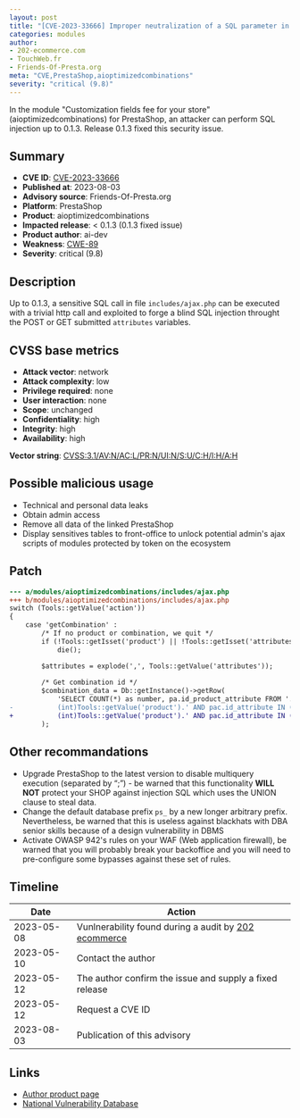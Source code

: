 ```yaml
---
layout: post
title: "[CVE-2023-33666] Improper neutralization of a SQL parameter in aioptimizedcombinations from ai-dev module for PrestaShop"
categories: modules
author:
- 202-ecommerce.com
- TouchWeb.fr
- Friends-Of-Presta.org
meta: "CVE,PrestaShop,aioptimizedcombinations"
severity: "critical (9.8)"
---
```


In the module "Customization fields fee for your store" (aioptimizedcombinations) for PrestaShop, an attacker can perform SQL injection up to 0.1.3. Release 0.1.3 fixed this security issue.

## Summary

* **CVE ID**: [CVE-2023-33666](https://cve.mitre.org/cgi-bin/cvename.cgi?name=CVE-2023-33666)
* **Published at**: 2023-08-03
* **Advisory source**: Friends-Of-Presta.org
* **Platform**: PrestaShop
* **Product**: aioptimizedcombinations
* **Impacted release**: < 0.1.3 (0.1.3 fixed issue)
* **Product author**: ai-dev
* **Weakness**: [CWE-89](https://cwe.mitre.org/data/definitions/89.html)
* **Severity**: critical (9.8)

## Description

Up to 0.1.3, a sensitive SQL call in file `includes/ajax.php` can be executed with a trivial http call and exploited to forge a blind SQL injection throught the POST or GET submitted `attributes` variables.

## CVSS base metrics

* **Attack vector**: network
* **Attack complexity**: low
* **Privilege required**: none
* **User interaction**: none
* **Scope**: unchanged
* **Confidentiality**: high
* **Integrity**: high
* **Availability**: high

**Vector string**: [CVSS:3.1/AV:N/AC:L/PR:N/UI:N/S:U/C:H/I:H/A:H](https://nvd.nist.gov/vuln-metrics/cvss/v3-calculator?vector=AV:N/AC:L/PR:N/UI:N/S:U/C:H/I:H/A:H)

## Possible malicious usage

* Technical and personal data leaks
* Obtain admin access
* Remove all data of the linked PrestaShop
* Display sensitives tables to front-office to unlock potential admin's ajax scripts of modules protected by token on the ecosystem

## Patch

```diff
--- a/modules/aioptimizedcombinations/includes/ajax.php
+++ b/modules/aioptimizedcombinations/includes/ajax.php
switch (Tools::getValue('action'))
{
	case 'getCombination' :
		/* If no product or combination, we quit */
		if (!Tools::getIsset('product') || !Tools::getIsset('attributes'))
			die();

		$attributes = explode(',', Tools::getValue('attributes'));
		
		/* Get combination id */
		$combination_data = Db::getInstance()->getRow(
			'SELECT COUNT(*) as number, pa.id_product_attribute FROM '._DB_PREFIX_.'product_attribute AS pa LEFT JOIN '._DB_PREFIX_.'product_attribute_combination AS pac ON pa.id_product_attribute = pac.id_product_attribute WHERE pa.id_product = '.
-			(int)Tools::getValue('product').' AND pac.id_attribute IN ('.pSQL(Tools::getValue('attributes')).') GROUP BY pa.id_product_attribute HAVING number = '.count($attributes)
+			(int)Tools::getValue('product').' AND pac.id_attribute IN ('.implode(',', array_map('intval', explode(',', Tools::getValue('attributes')))).') GROUP BY pa.id_product_attribute HAVING number = '.count($attributes)
		);
```


## Other recommandations

* Upgrade PrestaShop to the latest version to disable multiquery execution (separated by “;”) - be warned that this functionality **WILL NOT** protect your SHOP against injection SQL which uses the UNION clause to steal data.
* Change the default database prefix `ps_` by a new longer arbitrary prefix. Nevertheless, be warned that this is useless against blackhats with DBA senior skills because of a design vulnerability in DBMS
* Activate OWASP 942's rules on your WAF (Web application firewall), be warned that you will probably break your backoffice and you will need to pre-configure some bypasses against these set of rules.


## Timeline

| Date | Action |
|--|--|
| 2023-05-08 | Vunlnerability found during a audit by [202 ecommerce](https://www.202-ecommerce.com/) |
| 2023-05-10 | Contact the author |
| 2023-05-12 | The author confirm the issue and supply a fixed release |
| 2023-05-12 | Request a CVE ID |
| 2023-08-03 | Publication of this advisory |


## Links

* [Author product page](https://www.boutique.ai-dev.fr/en/ergonomie/59-optimized-combinations.html)
* [National Vulnerability Database](https://cve.mitre.org/cgi-bin/cvename.cgi?name=CVE-2023-33666)

